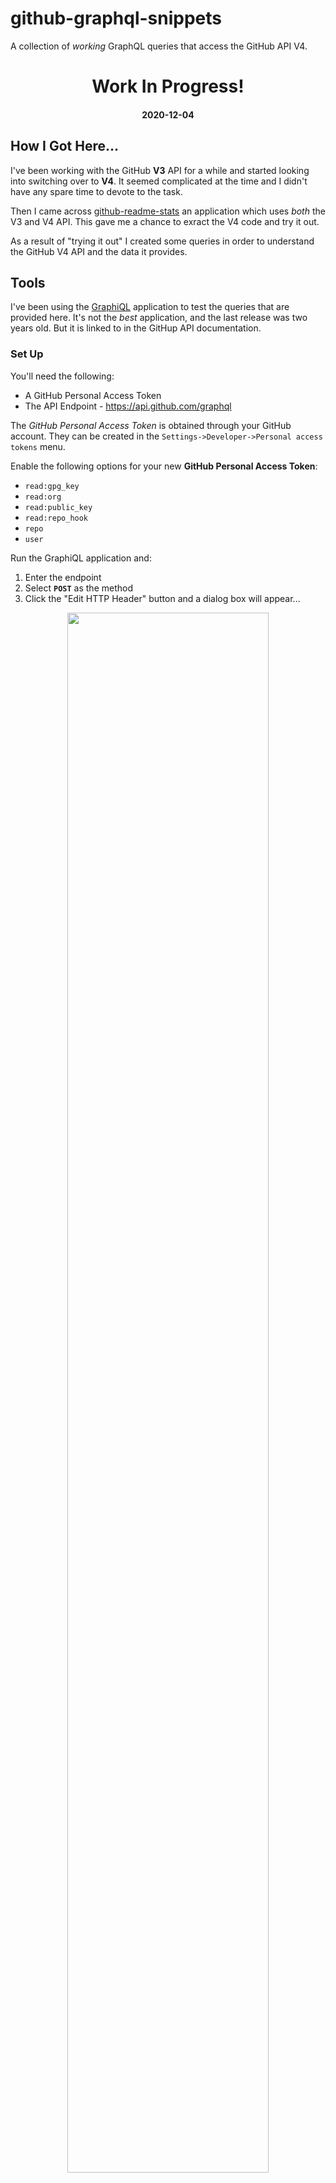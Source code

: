 # github-graphql-snippets

A collection of *working* GraphQL queries that access the GitHub API V4.

<h1 align="center">Work In Progress!</h1>
<h4 align="center">2020-12-04</h4>

## How I Got Here...

I've been working with the GitHub **V3** API for a while and started looking into switching over to **V4**. It seemed complicated at the time and I didn't have any spare time to devote to the task.

Then I came across [github-readme-stats](<https://github.com/anuraghazra/github-readme-stats>) an application which uses *both* the V3 and V4 API. This gave me a chance to exract the V4 code and try it out.

As a result of "trying it out" I created some queries in order to understand the GitHub V4 API and the data it provides.

## Tools

I've been using the [GraphiQL](<https://github.com/skevy/graphiql-app>) application to test the queries that are provided here. It's not the *best* application, and the last release was two years old. But it is linked to in the GitHup API documentation.

### Set Up

You'll need the following:

* A GitHub Personal Access Token
* The API Endpoint - https://api.github.com/graphql

The *GitHub Personal Access Token* is obtained through your GitHub account. They can be created in the `Settings->Developer->Personal access tokens` menu.

Enable the following options for your new **GitHub Personal Access Token**:

* `read:gpg_key`
* `read:org`
* `read:public_key`
* `read:repo_hook`
* `repo`
* `user`

Run the GraphiQL application and:

1) Enter the endpoint
2) Select **`POST`** as the method
3) Click the "Edit HTTP Header" button and a dialog box will appear...

<p align="center">
  <img src="./mdimg/ss_1.png" alt="" txt="" width="80%">
</p>

1) Click the "+ Add header" button
2) Under "Header name" enter **`Authorization`**
3) Under "Header value" enter your personal access token, precede it with the word **`Bearer`**. It will look like this: `Bearer xxxxxxxxxxxxxxxxxxxxxxxxxxxxxx` Where `xxx...` is your personal access token.
4) Click anywhere outside of the dialog and it will close.

<p align="center">
  <img src="./mdimg/ss_2.png" alt="" txt="" width="80%">
</p>

Your ready for your first query!

### Application Quirks

* Queries **cannot** be saved from within the application.
* The *output* pane is cleared when switching between tabs.
* The *Documentation Explorer* pane is cleared when switching between tabs.
* Tab *query* panes will be retained when exiting the application. But it appears that this is only done if the query tab has been renamed.

## Queries

If you don't know already GraphQL is a lot different from SQL. Is it better? That depends on a number of things:

* The *structure* of a query is better than SQL. It's a little easier to understand complex queries over SQL.
* Did the implementer document the schema and fields well enough? In the case of the GitHub API it is.

## Example Query

Here's a simple query to start off with:

File: **`/queries/user-lifetime-data.graphql`**

```
# Get Contribution Years and Lifetime Data
# 
# The values returned by this query represent the totals for 
# the lifetime of the user. 
{
  user(login: "jxmot") {
    name
    # Let's retreive a collection of the user's repositories
    contributionsCollection {
      # will be 'true' if they've had any contributions
      hasAnyContributions
      # The years (2020, 2019, etc) that the use has been contributing
      contributionYears
    }
    # the total number of repositories owned by the user, no forks are counted
    repositories(first: 100, isFork: false, ownerAffiliations: OWNER) {
      totalCount
    }
    # the total number of repositories NOT owned by the user that they contributed to
    repositoriesContributedTo(first: 100) {
      totalCount
    }
    # the total number of pull requests created by the user
    pullRequests(first: 1) {
      totalCount
    }
    # the total number of issues created by the user
    issues(first: 1) {
      totalCount
    }
    # the total number of followers that the user has
    followers {
      totalCount
    }
  }
}

```

And here is the result of the query:

*Please note that this query uses my personal access token. If you run the same query it will return different values.*

```
{
  "data": {
    "user": {
      "name": "J.Motyl",
      "contributionsCollection": {
        "hasAnyContributions": true,
        "contributionYears": [
          2020,
          2019,
          2018,
          2017,
          2016
        ]
      },
      "repositories": {
        "totalCount": 71
      },
      "repositoriesContributedTo": {
        "totalCount": 4
      },
      "pullRequests": {
        "totalCount": 112
      },
      "issues": {
        "totalCount": 166
      },
      "followers": {
        "totalCount": 13
      }
    }
  }
}
```

## Example Query Files

* **`/queries/user-lifetime-data.graphql`** : shown above
* **`/queries/user-lifetime-data-all.graphql`** : based on the previous query, but this one also retrieves the total number of forks, stars, and watchers for each repo
* **`/queries/user-contribs-by_year.graphql`** : retrieves data for the time span specified, a maximum of one year
* **`/queries/user-repos-lang_stats.graphql`** : retrieves the user's repos and lists the languages that each contains
* **`/queries/user-repos-name_id_priv.graphql`** : retrieves the user's repos, and obtains the name, id, and privacy for each one found
* **`/queries/user-repo-issues-open-labeling_timeline.graphql`** : retrieves a user's specific repo, its issues and lists the label operations(*in a timeline*) for each issue.

## Example Mutation

Here's a simple mutation to start off with:

File: **`/queries/create-repo-issue.graphql`**

```
# Create an issue in a specified repo.
#
# Use user-repos-name_id_priv.graphql to retreive a list of 
# repositories and their id's.
# 
mutation($data:CreateIssueInput!) {
  createIssue(input:$data) {
    issue {
      createdAt
      id
      title
      number
    }
  }
}
```

The data used by the mutation:

```
{
  "data": {
    "repositoryId": "Your chosen repo ID",
    "title": "TEST 1 graphql",
    "body": "this is a test 1 of graphql issue creation.",
    "clientMutationId": null
  }
}
```

## Example Mutation Files

* **`/queries/create-repo-issue.graphql`** : create an issue in a specified repository. a *repository ID* is required, IDs can be obtained with **`/queries/user-repos-name_id_priv.graphql`**

## GitHub V4 API Quirks

* *Lifetime* data **does not** include any means for obtaining the **lifetime total of commits**. This is frustrating because in order to obtain that value multiple calls to something like **`/queries/user-contribs-by_year.graphql`** must be made.
* The method to retrieve *counts* is inconsistent in some cases. For example, in `User.repositories.RepositoryConnection.nodes.Repository` you can directly get counts with `forkCount` and `stargazerCount`. But there is no access for a watcher count. Instead it's necessary to access `User.repositories.RepositoryConnection.nodes.Repository.watchers.totalCount`.
* The value found in `User.ContributionsCollection.restrictedContributionsCount` will be 0 if you are querying your own account, and non-zero when querying a user that is sharing the private contributions.

